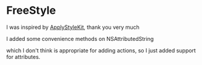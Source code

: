 # FreeStyle
I was inspired by [ApplyStyleKit](https://github.com/shindyu/ApplyStyleKit), thank you very much

I added some convenience methods on NSAttributedString

which I don't think is appropriate for adding actions, so I just added support for attributes.

